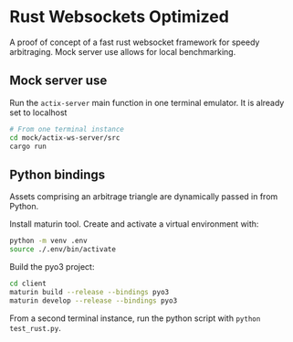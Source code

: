 # Rust Websockets Optimized

A proof of concept of a fast rust websocket framework for speedy arbitraging. Mock server use allows for local benchmarking.

## Mock server use

Run the `actix-server` main function in one terminal emulator. It is already set to localhost

```bash
# From one terminal instance
cd mock/actix-ws-server/src
cargo run
```

## Python bindings
Assets comprising an arbitrage triangle are dynamically passed in from Python. 

Install maturin tool. Create and activate a virtual environment with:

```bash
python -m venv .env
source ./.env/bin/activate
```

Build the pyo3 project:

```bash
cd client
maturin build --release --bindings pyo3
maturin develop --release --bindings pyo3
```

From a second terminal instance, run the python script with `python test_rust.py`.
